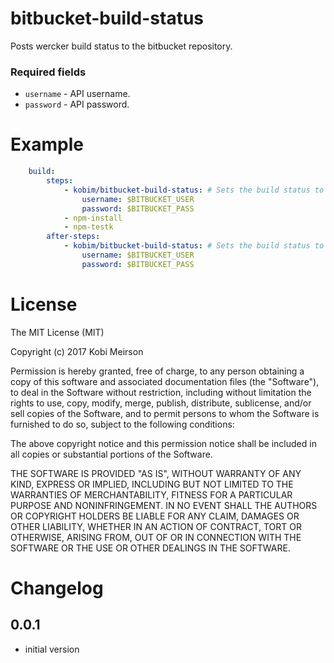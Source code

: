# bitbucket-build-status

Posts wercker build status to the bitbucket repository.

### Required fields

* `username` - API username.
* `password` - API password.

# Example

```yaml
    build:
        steps:
            - kobim/bitbucket-build-status: # Sets the build status to INPROGRESS
                username: $BITBUCKET_USER
                password: $BITBUCKET_PASS
            - npm-install
            - npm-testk
        after-steps:
            - kobim/bitbucket-build-status: # Sets the build status to PASSED/FAILED
                username: $BITBUCKET_USER
                password: $BITBUCKET_PASS
```

# License

The MIT License (MIT)

Copyright (c) 2017 Kobi Meirson

Permission is hereby granted, free of charge, to any person obtaining a copy of
this software and associated documentation files (the "Software"), to deal in
the Software without restriction, including without limitation the rights to
use, copy, modify, merge, publish, distribute, sublicense, and/or sell copies of
the Software, and to permit persons to whom the Software is furnished to do so,
subject to the following conditions:

The above copyright notice and this permission notice shall be included in all
copies or substantial portions of the Software.

THE SOFTWARE IS PROVIDED "AS IS", WITHOUT WARRANTY OF ANY KIND, EXPRESS OR
IMPLIED, INCLUDING BUT NOT LIMITED TO THE WARRANTIES OF MERCHANTABILITY, FITNESS
FOR A PARTICULAR PURPOSE AND NONINFRINGEMENT. IN NO EVENT SHALL THE AUTHORS OR
COPYRIGHT HOLDERS BE LIABLE FOR ANY CLAIM, DAMAGES OR OTHER LIABILITY, WHETHER
IN AN ACTION OF CONTRACT, TORT OR OTHERWISE, ARISING FROM, OUT OF OR IN
CONNECTION WITH THE SOFTWARE OR THE USE OR OTHER DEALINGS IN THE SOFTWARE.

# Changelog

## 0.0.1
- initial version
